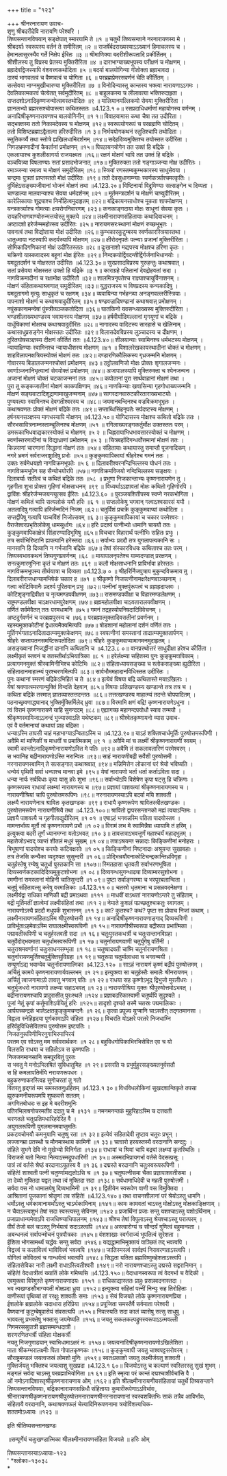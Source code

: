 +++
title = "१२३"

+++
श्रीनरनारायण उवाच-  
शृणु श्रीबदरीदेवि नारायणि परेश्वरि ।  
तिष्यसन्तानविषयान् सङ्क्षेपात् स्मारयामि ते ॥१ ॥
चतुर्थे तिष्यसन्ताने नरनारायणस्य मे ।  
श्रीबदर्याः स्वरूपस्य वर्तनं ते समीरितम् ॥२ ॥
राजर्षेर्बदराख्यस्याऽऽख्यानं हिमाचलस्य च ।  
हेमानलासुरस्यैव गर्ते निक्षेप ईरितः ॥३ ॥
श्रीमाणिक्या बदरीशीरूपतादि प्रकीर्तितम् ।  
श्रीशीलस्य तु विप्रस्य प्रेतस्य मुक्तिरीरिता ॥४ ॥
दाराभाग्याख्यभूपस्य परीक्षणं च मोक्षणम् ।  
ब्रह्मदेवद्विजस्यापि वंशवत्त्वकथोदिता ॥५ ॥
बदर्या बालयोगिन्या गीतोक्ता ब्रह्मभावदा ।  
दास्यं भागवतत्वं च वैष्णवत्वं च योगिता ॥६ ॥
परब्रह्मप्रेमरसवर्णनं चेति कीर्तितम् ।  
सत्सेवया नाग्नमुखीचारण्या मुक्तिरीरिता ॥७ ॥
विनोदिन्यास्तु कान्तस्य भक्त्या नारायणाऽऽगमः ।  
देवलिकात्मकत्वं चेत्येतत् सर्वमुदीरितम् ॥८ ॥
बाहुलकस्य च लीलावत्या भक्तिरुदाहृता ।  
सप्तदशोऽनादिकृष्णजन्मोत्सवस्तथोदितः ॥९ ॥
मालियानमल्लिकयो सेवया मुक्तिरीरिता ।  
ज्ञानलभ्यो ब्रह्मरसश्चोपास्त्या कथितस्ततः ॥4.123.१ ०॥
रसप्रदाधिधर्माणां महायोगस्य वर्णनम् ।  
अनादिश्रीकृष्णनारायणश्च बालयोगिनीन् ॥१ १॥
विवाहयामास कथा चैषा तत उदीरिता ।  
सद्भक्तस्य ततो निकामदेवस्य च मोक्षणम् ॥१२॥
स्वरूपयोगरूपं च परब्रह्मणि चोदितम् ।  
ततो विशिष्टब्रह्माऽद्वैतात्मा हरिरुदीरितः ॥१ ३॥
निर्भययोगकथनं स्तुतिश्चापि तथोदिता ।  
स्तुतिकर्त्र्यै तथा स्तोत्रे ह्यखिलधामिदर्शनम् ॥१४॥
सदेहदिव्यमुक्तिश्च तयोस्तत उदीरिता ।  
निगडभ्रमणादीनां कैवर्तानां प्रमोक्षणम् ॥१५॥
पिपठायनयोगेन तत उक्तं हि बद्रिके ।  
एकलायाश्च कुशलीसागर्या राजयक्ष्मतः ॥१६॥
रक्षणं मोक्षणं चापि तत उक्तं हि बद्रिके ।  
वञ्चयित्र्या विषलाण्याः सतां प्रसादभोजनात् ॥१७॥
मुक्तिरुक्ता ततो गङ्गाञ्जन्या मोक्ष उदीरितः ।  
रमाञ्जन्या रमात्व च मोक्षणं समुदीरितम् ॥१८॥
स्त्रियां रणस्तम्बकुम्भकारस्य साधुसेवया ।  
चन्द्रमाः पुत्रतां प्राप्तस्ततो मोक्षं उदीरितः ॥१९॥
ततो देवसुधानाम्न्याः स्वर्णकर्त्र्याश्चमत्कृतिः ।  
दुर्भिक्षेऽसङ्ख्यजीवानां भोजनं मोक्षणं तथा ॥4.123.२०॥
विष्टिनार्या विद्रुमिण्याः सत्सङ्गेन च दिव्यता ।  
चाण्डाल्या मालवान्याश्च सेवया धर्मदर्शनम् ॥२१ ॥
मूर्तमन्त्रदर्शनं च मोक्षणं चाप्युदीरितम् ।  
कारेलिकायाः शूद्र्याश्च निर्मोहित्वमुदाहृतम् ॥२२॥
बद्रिकायनसाधोश्च मूकता शापमोक्षणम् ।  
यन्त्रकर्त्र्याश्च गोमत्याः क्षयरोगनिवारणम् ॥२३॥
कनकाङ्गदाया मोक्षः साधूनां सेवया कृतः ।  
रायहरिभाणवाण्योरुन्मत्तयोस्तु मुक्तये ॥२४॥
लक्ष्मीनारायणसंहितायाः कथादिवाचनम् ।  
अष्टादशो हरेर्जन्ममहोत्सव उदीरितः ॥२५॥
नारायणसरःस्थानां मोक्षणं रुच्छभूभृतः ।  
पावनत्वं तथा विद्योताया मोक्षं उदीरितः ॥२६॥
कुम्भकारकुटुम्बस्य स्वर्णकारस्त्रियास्तथा ।  
धातुध्माया नटस्यापि कदर्यस्यापि मोक्षणम् ॥२७॥
क्षीरोदनृपतेः पत्न्याः प्रजानां मुक्तिरीरिता ।  
सोमिकादिगणिकानां मोक्षं उदीरितस्ततः ॥२८॥
दुःखनाशो मद्यपस्य मोक्षश्च हरिणा कृतः ।  
चक्रिणो यास्कवादस्य बहूनां मोक्ष ईरितः ॥२९॥
निन्दकयोर्द्विवदन्तीर्द्विर्गर्जनाभिधानयोः ।  
यमदूतदर्शनं च मोक्षस्तत उदीरितः ॥4.123.३०॥
सुरप्रसादविप्रस्य गुरुहन्तुः कथाश्रवात् ।  
सतां प्रसेवया मोक्षस्तत उक्तो हि बद्रिके ॥३ १॥
काराग्रहे पतितानां देवद्रोहवतां सदा ।  
नागविक्रमादीनां च रक्षामोक्ष उदीरितौ ॥३२॥
शालमित्रनृपतेश्च राज्ञ्याश्चायुर्विनाशनम् ।  
मोक्षणं संहिताकथाश्रवणात् समुदीरितम् ॥३३॥
युद्धराजस्य च विषप्रदस्य कन्यकादिषु ।  
यमदूतागमो मृत्युः साधुकृतं च रक्षणम् ॥३४॥
व्यवायिन्या गर्भहन्त्र्या अनङ्गवल्लरीस्त्रियाः ।  
पापनाशो मोक्षणं च कथाश्रयादुदीरितम् ॥३५॥
षण्ढवज्रादिषण्ढानां कथाश्रवात् प्रमोक्षणम् ।  
नपुंसकानामन्येषां पुंस्त्रीव्यञ्जकतोदिता ॥३६॥
घातकिनो यवसन्ध्याख्यस्य मुक्तिरुदीरिता ।  
भण्डशीलाख्यभाण्डस्य भवायनस्य मोक्षणम् ॥३७॥
हर्षवीर्यादिमल्लानां मृगयूणां च बद्रिके ।  
वार्धूषिकाणां मोक्षश्च कथाश्रवादुदीरितः ॥२८॥
नागादस्य वादिटस्य सारहासे च खेलिनाम् ।  
कथासाधुप्रसङ्गेन मोक्षस्ततः उदीरितः ॥३९॥
विलासदेवविप्रस्य लुञ्चादस्य च दीक्षणम् ।  
दुरितघोषसञ्ज्ञस्य दीक्षणं कीर्तितं ततः ॥4.123.४०॥
शीलयान्याः स्वामिनश्च धर्मभटस्य मोक्षणम् ।  
न्यायाक्षिण्याः स्वामिनश्च न्यायाधीशस्य मोक्षणम् ॥४१ ॥
विशालरेखकायस्थादीनां चोक्तं च मोक्षणम् ।  
शाहविलापनक्षत्रियस्योक्तं मोक्षणं ततः ॥४२॥
दण्डारणिकौलिकस्य गृध्रजन्मनि मोक्षणम् ।  
गोवारस्य बिडालजन्मनश्चोक्तं प्रमोक्षणम् ॥४३॥
ठट्ठोलवणिजो मोक्षः प्रोक्तः शृगालजन्मनः ।  
स्वर्णाञ्जनानिभृत्यानां सेवयोक्तं प्रमोक्षणम् ॥४४॥
अजापालस्यापि मुक्तिरुक्ता च श्येनजन्मनः ।  
अजानां मोक्षणं चोक्तं चटकाजन्मनां ततः ॥४५॥
कपोतानां पुरा सार्थवाहानां मोक्षणं तथा ।  
पुरा तु कङ्कजातीनां मोक्षणं काकपक्षिणाम् ॥४६॥
नाणकिन्याः खवासिन्या गृहगोधाख्यजन्मनि ।  
मोक्षणं सङ्घवाटादिशूद्राणामाखुजन्मनाम् ॥४७॥
सागरदानवारुटकीरताराख्यभाटयोः ।  
पुण्यवत्याः स्वामिनश्च देवगतीश्वरस्य च ॥४८॥
जयमानबन्दिनश्च वज्रविक्रमभूभृतः ।  
कथाश्रवणतः प्रोक्तं मोक्षणं बद्रिके ततः ॥४९॥
सप्ताब्धिसिंहनृपतेः सर्पदष्टस्य मोक्षणम् ।  
हर्षनयनसञ्ज्ञस्य मागधस्यापि मोक्षणम् ॥4.123.५०॥
योगिदासस्य मोक्षश्च कथितो बद्रिके ततः ।  
सौरभसावित्रनाम्नस्ताम्चूलिनश्च मोक्षणम् ॥५१ ॥
रगिलाख्यरङ्गकर्तुर्मोक्ष उक्तस्ततः परम् ।  
डमरूकाभिधवाद्यकारस्योक्तं च मोक्षणम् ॥५ २ ॥
चिह्नरायाभिधभावसारस्योक्तं च मोक्षणम् ।  
स्वर्णास्तरणादीनां च विद्याध्राणां प्रमोक्षणम् ॥५ ३ ॥
चित्रबर्हादिगन्धर्वोत्तमानां मोक्षणं ततः ।  
किन्नराणां चारणानां सिद्धानां मोक्षणं ततः ॥५४॥
संहितायाः कथायास्तु समाप्तौ पूजनादिकम् ।  
नगरे भ्रमणं सर्वराजराष्ट्रादिषु प्रभोः ॥५५॥
कुङ्कुमवापिकायां श्रीहरेश्च गमनं ततः ।  
उक्तः सर्वमेधयज्ञो नागविक्रमभूपतेः ॥५ ६ ॥
दिलावरीश्वरनन्दिभिल्लस्य योधनं ततः ।  
नागविक्रमभूपेन सह सैन्योभयोरपि ॥५७॥
नागविक्रमविजयो नन्दिभिल्लस्य सङ्क्षयः ।  
दिलावर्याः सतीत्वं च कथितं बद्रिके ततः ॥५८ ॥
प्रभुणा निजकान्ताभ्यः कृष्णनारायणेन तु ।  
गृहगीता शुभा प्रोक्ता गृहिणां मोक्षसाधनम् ॥९९ ॥
विध्यर्थाऽऽज्ञावतां मोक्षः कथितो गृहिणोरपि ।  
द्वाविंशः श्रीहरेर्जन्मजयन्त्युत्सव ईरितः ॥4.123.६० ॥
पुरञ्जयशितीपस्य स्वप्ने नरकभोगिता ।  
मोक्षणं कथितं चापि सत्यलोकं ययौ हरिः ॥६ १ ॥
सप्तलोकेषु भगवान् गत्वाऽश्वसारसं ययौ ।  
अतलादिषु गत्वापि हरिर्जन्मदिनं निजम् ॥६२॥
चतुर्विंशं प्रचक्रे कुङ्कुमवाप्यां कथोदिता ।  
सप्तद्वीपेषु गत्वापि पञ्चविंशं निजोत्सवम् ॥६ ३॥
कुङ्कुमवापिकायां च चकार परमेश्वरः ।  
वैराजेश्वरप्रभृतिलोकेषु धामसूर्ध्वगः ॥६४॥
हरिः प्रदर्श्य पत्नीभ्यो धामानि चाययौ ततः ।  
कुङ्कुमवापिकाक्षेत्रं सिंहारण्यादिभूमिषु ॥६५॥
विचचार विहारार्थं पत्नीभिः सहितः प्रभुः ।  
तत्र सर्वाभिरिष्टानि ह्यपत्यानि हरेस्तदा ॥६६॥
सर्वाभ्यः प्रददौ तत्र युगलापत्यकानि सः ।  
मानसानि हि दिव्यानि न गर्भजानि बद्रिके ॥६७॥
तेषां संस्कारविधयः कथिताश्च ततः परम् ।  
तिष्यस्वभावकथनं तिष्यगुणप्रवर्णनम् ॥६८ ॥
मायापालनृपतेश्च याम्यदण्डात् प्ररक्षणम् ।  
सनत्कुमारमुनिना कृतं च मोक्षणं ततः ॥६९ ॥
कलौ मोक्षसाधनानि प्राविर्भावा हरेस्ततः ।  
नागविक्रमभूपस्य तीर्थयात्रा च दिव्यता ॥4.123.७ ० ॥
श्रीहरिर्निजपुत्राय मुकुन्दविक्रमाय तु ।  
दिलावरीराजधान्यामभिषेकं चकार ह ॥७१ ॥
श्रीकृष्णो निजपत्नीनामक्षरेक्षणवाञ्च्छनाम् ।  
गत्वा कोटिविमानैः प्रदर्श्य पूरितवान् प्रभुः ॥७२॥
पत्नीनां मुक्तपुंरूपत्वं च व्रह्मह्रदाप्लवः ।  
कोटिशृङ्गाद्रिवीक्षा च नृत्यमण्डपवीक्षणम् ॥७३॥
रासमण्डपवीक्षा च विहारमण्डलेक्षणम् ।  
राष्ट्रमण्डलवीक्षा चाऽक्षरधामपुरेक्षणम् ॥७४॥
ब्रह्ममहोलवीक्षा चाऽवतारालयवीक्षणम् ।  
वर्णितं सर्वमेवैतत् ततः परमधामनि ॥७५॥
गमनं तद्रहस्योपनिषदादिविवेचनम् ।  
अष्टदुर्गवर्णनं च परब्रह्मपुरस्य च ॥७६॥
परब्रह्मात्मुक्तादिवसतीनां प्रवर्णनम् ।  
रहस्यमुक्तकोटीनां द्वेधात्वमैक्यमित्यपि ॥७७॥
षोडशानां महोलानां दर्शनं वर्णितं ततः ।  
मूर्तिगर्भगताऽनादितादात्म्यमुक्तकेक्षणम् ॥७८॥
स्वपत्नीनां समस्तानां तादात्म्यमुक्ततार्पणम् ।  
श्रीहरेः सप्तायतनसमष्टिरूपतोदिता ॥७९॥
श्रीहरेः कुङ्कुमवाप्यामागमनमुदाहृतम् ।  
असङ्ख्यानां निजर्द्धीनां दानानि कथितानि च ॥4.123.८ ०॥
वानप्रस्थोत्तरं साधुदीक्षा हरेश्च कीर्तिता ।  
लक्ष्मीकृतं स्तवनं च ततस्तीर्थाऽभियात्रिका ॥८ १ ॥
हरेर्लक्ष्म्या सहितस्य पुनः कुङ्कुमवापिकाम् ।  
प्रत्यागमनमुक्तं श्रीस्वामिनीभिश्च कोटिभिः ॥८२॥
संहिताध्यायसङ्ख्या च श्लोकसङ्ख्या ह्युदीरिता ।  
संहितादानमाहात्म्यं पुरश्चरणमित्यपि ॥८३॥
सार्वभौममहादानविधिस्तत उदीरितः ।  
पुनः कथानां स्मरणं बद्रिकेऽभिहितं च ते ॥८४॥
इत्येवं विषया बद्रि कथितास्ते मयाऽखिलाः ।  
येषां श्रवणात्स्मरणान्मुक्तिं विन्दति देहवान् ॥८५॥
विषयाः प्रतिखण्डस्य खण्डान्ते तत्र तत्र च ।  
कथिता बद्रिके तस्मात् ज्ञातव्यास्तत्तदन्ततः ॥८६॥
तत्तत्खण्डस्य माहात्म्यं तदन्ते चोपपादितम् ।  
पठनाच्छ्रवणाद्ध्यानाद् भुक्तिर्मुक्तिर्मिलेद् ध्रुवा ॥८७॥
विरमामि क्षणं बद्रि! कृष्णनारायणेऽधुना ।  
त्वं विरामं कृष्णनारायणे याहि सुनन्ददम् ॥८८॥
एह्यागच्छ महानन्दपयोधौ स्याव तन्मयौ ।  
श्रीकृष्णस्वामिजाऽऽनन्दं भुज्यास्वाऽति यथेष्टकम् ॥८९॥
श्रीश्वेतकृष्णायनो व्यास उवाच-  
एवं वै वर्तमानायां कथायां प्राह बद्रिका ।  
धन्याऽस्मि तापसी चाहं महाभाग्याऽन्विताऽस्मि च ॥4.123.९०॥
याऽहं शक्तिश्चार्धमूर्तिः पुरुषोत्तमरूपिणी ।  
अवैमि मां माणिकीं च माधवीं च प्रमात्मिकाम् ॥९ १ ॥
अवैमि मां च लक्ष्मीं श्रीकृष्णनारायणीं स्वयम् ।  
स्वामी कान्तोऽनादिकृष्णोनारायणोऽस्ति मे पतिः ॥९२॥
अवैमि तं सकलावतारिणं परमेश्वरम् ।  
स भवानिह बद्रीनारायणोऽस्ति नरान्वितः ॥९३॥
साहं नारायणीबद्री सर्वेशी पुरुषोत्तमी ।  
नरनारायणस्वामिन् ते सत्सङ्गात् कथाश्रवात् ॥९४॥
मन्निमित्तेन लोकानां परं श्रेयो भविष्यति ।  
धन्येयं पृथिवी सर्वा धन्याश्च मानवा इमे ॥९५॥
येषां नारायणो भर्ता धर्ता कर्ताऽविता सदा ।  
धन्या नार्यः सर्वविधाः कृपा यासु हरेः शुभा ॥९६॥
सर्वाभ्योऽपि विशेषेण कृपा षट्सु हि चक्रिणः ।  
कृष्णरूपस्य राधायां लक्ष्म्यां नारायणस्य च ॥९७॥
प्रज्ञायां पाशवत्यां श्रीकृष्णनारायणस्य च ।  
नारायणीश्रियां चापि पुरुषोत्तमरूपिणः ॥९८॥
नरनारायणस्याऽपि बदर्या मयि शाश्वती ।  
लक्ष्म्यै नारायणेनात्र श्रावितः कृतखण्डकः ॥९९॥
राधायै कृष्णरूपेण श्रावितस्त्रीतखण्डकः ।  
पुरुषोत्तमरूपेण नारायणीश्रियै तथा ॥4.123.१००॥
श्रावितो द्वापरसन्तानको मह्यं त्वयाऽन्तिमः ।  
प्रज्ञायै पाशवत्यै च गृहगीताद्युदीरितम् ॥१ ०१ ॥
एषाऽहं भगवन्नस्मि पतिता पादयोस्तव ।  
मामन्तर्भाव्य मूर्तौ त्वं कृष्णनारायणे प्रभौ ॥१ ०२॥
विरामं लभ मे स्वामिन्नैषा ध्यायामि तं हरिम् ।  
इत्युक्त्वा बदरी तूर्णं ध्यानमग्ना यतोऽभवत् ॥१० ३॥
तावत्तत्राऽभवत्तूर्णं महाश्चर्यं महाद्भुतम् ।  
महातेजोऽभवद् व्याप्तं शीतलं मधुरं सुखम् ॥१ ०४॥
तत्राऽश्रयन्त सन्नादाः किङ्किणीनां मनोहराः ।  
बिभूषाणां पादयोश्च करयोः कटिवक्षसोः ॥१ ०५॥
किङ्किणीनां मिष्टनादाः अश्रूयन्त सुखावहाः ।  
तत्र तेजसि कन्यैका व्यदृश्यत सुसुन्दरी ॥१ ०६॥
प्रोद्भिन्नयौवनाकोटिचन्द्रकान्तिध्रविगृहा ।  
चतुर्हस्तेषु रम्येषु चतुर्धा पुस्तकानि सा ॥१०७॥
स्मितहासा धृतवती सर्वाभरणभूषिता ।  
दिव्यस्वर्णकटकादिदिव्यमुकुटशोभना ॥१ ०८॥
दिव्यगन्धसुगन्धाढ्या दिव्याम्बरसुशोभना ।  
रमणीनां समस्तानां मोहिनी चातिसुन्दरी ॥१ ०९॥
पुष्टा सर्वाङ्गरम्या च भरपूरबलान्विता ।  
चतुर्षु संहितावत्सु करेषु वरमालिकाः ॥4.123.११ ०॥
चतस्रो धृतमाना च प्रसन्नवदनेक्षणा ।  
लक्ष्मीर्यद्वा राधिका माणिकी बद्री प्रमाऽथवा ॥१११ ॥
माधवीं वाऽथतां नारायणोऽन्तरे तु संहिताम् ।  
बद्री मूर्तिमतीं ज्ञात्वेमां लक्ष्मीसंहितां तथा ॥११ २॥
नेमाते कुशलं पप्रच्छतुश्चक्रतुः स्वागतम् ।  
नारायणोऽस्यै प्रददौ मधुपर्कं शुभासनम् ॥११ ३॥
का? कुतश्च? कथं? पृष्टा सा प्रोवाच निजां कथाम् ।  
लक्ष्मीनारायणसंहिताऽस्मि श्रीपुरुषोत्तमी ॥१ १४॥
अनादिश्रीकृष्णनारायणाङ्गाद् दिव्यरूपिणी ।  
प्राविर्भूताऽहमेवाऽस्मि राघालक्ष्मीस्वरूपिणी ॥१ १५॥
नारायणीश्रीस्वरूपा बद्रीरूपा प्रभात्मिका ।  
पद्मावतीरूपिणी च चतुर्हस्तवती सदा ॥१ १६॥
चतुःपुस्तकधर्त्री च चतुःसन्तानविग्रहा ।  
चतुर्वेदोद्भवमाता चतुर्धामस्वरूपिणी ॥१ १७॥
चतुर्नारायणवाणी चतुर्युगेषु वर्तिनी ।  
चतुराश्रमवर्णानां चतुःसाधनसम्भृता ॥१ १८॥
चतुष्पादवती चाष्मि चतुर्नारायणश्रिता ।  
चतुर्नारायणमूर्तिश्चतुर्मुक्तिसुविग्रहा ॥१ १९॥
चतूरूपा चतुर्मालाधरा च भगवन्मयी ।  
सम्पूर्णाऽद्य भवाम्येव चतुर्नारायणात्मिका ॥4.123.१२० ॥
साऽहं नारायणं कृष्णं बद्रीपं पुरुषोत्तमम् ।  
अर्चितुं कामये कृष्णनारायणार्यवल्लभम् ॥१ २१॥
इत्युक्त्वा सा चतुर्हस्तैः समालैः श्रीनरायणम् ।  
अर्चितुं त्वाजगामाऽग्रे तावत्तु भगवान् पतिः ॥१ २२॥
राधया सह कृष्णोऽभूद् द्विभुजो मुरलीधरः ।  
चतुर्भुजधरो नारायणो लक्ष्म्या सहाऽभवत् ॥१ २३॥
नारायणीश्रिया युक्तः श्रीपुरुषोत्तमोऽभवत् ।  
बद्रीनारायणश्चापि प्रादुरासीत् पुरःस्थले ॥१२४॥
प्रज्ञाबदरिकास्वामी चतुर्ष्वपि सुदृश्यते ।  
पूजां नेतुं कृपां कर्तुमाशिऽर्पयितुं हरिः ॥१२५॥
तादृशो दृश्यते तस्मै चतस्रः पद्ममालिकाः ।  
आर्पयच्चन्द्रकं भालेऽक्षतकुङ्कुमचन्दनैः ॥१ २६॥
कृत्वा प्रपूज्य युग्मानि चाऽस्तौत् तद्गतमानसा ।  
विह्वला स्नेहिहृदया पूर्णकामाऽपि संहिता ॥१२७॥
विचरति योऽक्षरे परतरे निजधाम्नि  
हरिर्वहुविधिसेवितश्च पुरुषोत्तम इष्टपतिः ।  
निजतनुरूपिणीभिरनुगाभिरमाभिरयं  
परतम एव सोऽस्तु मम सर्ववरार्थकरः ॥१ २८॥
बहुविधगोपिकाभिरभिसेवित एव च यो  
विलसति राधया च सहितोऽत्र स कृष्णपतिः ।  
निजजनमानसानि समपूरयितुं पुरतः  
स भवतु मे मनोऽभिलषितं सुविधातुमिह ॥१ २९॥
प्रसरति यः प्रभुर्मुहुरसङ्ख्यतनुर्वसतौ  
स हि कमलापतिर्मयि नरायणरूपधरः ।  
बहुकरुणाकरस्त्विह सुगोचरतां तु गतो  
वितरतु हृद्गतं मम समस्ततनुध्रहितम् ॥4.123.१ ३०॥
विधविधलोकिनां सुखदशान्तिकृते तपसा  
ह्युरुकमनीयरूपमपि शुष्कवसे सततम् ।  
अगणितबोधदः स इह मे बदरीशमुनिः  
पतिरभिलाषगोचरमतीव ददातु च मे ॥१३१ ॥
नमनमनन्तकं मुहुरिहाऽस्मि च दत्तवती  
चरणतले चतुःप्रतिमधारिहरेरिह वै ।  
अयुगलरूपिणी युगलमानमवाप्तुमतिः  
प्रकटवचोमयौ कमनुयामि चतुष्षु रता ॥१ ३२॥
इत्येवं सहितादेवी तुष्टाव चतुरः प्रभून् ।  
लज्जानम्रा प्रतस्थौ च मौनमास्थाय कामिनी ॥१ ३३॥
चत्वारो हरयस्तस्यै वरदानानि सन्ददुः ।  
संहिते सुभगे देवि नो मुखेभ्यो विनिर्गता ॥१३४॥
राधायां च श्रियां चापि बद्र्यां लक्ष्म्यां कृतस्थितिः ।  
विराजसे यतो नित्या नित्याऽस्मद्रूपधारिणी ॥१ ३५॥
अस्मदभिप्रायगर्भा वर्तसे वेदसत्प्रसूः ।  
पात्रं त्वं वर्तसे श्रेष्ठं वरदानाऽयुतस्य वै ॥१ ३६॥
दद्मस्ते बरदानानि चतुःस्वरूपरूपिणी ।  
संहिते! शाश्वती पत्नी चतुर्ण्णामद्यतोऽसि च ॥१ ३७॥
चतुष्पत्नीसमा चैका प्रज्ञापाशवतीसमा ।  
ता देव्यो मुक्तिदा यद्वत् तथा त्वं मुक्तिदा सदा ॥१३८॥
सर्वधामाधिदेवी च महती पुरुषोत्तमी ।  
सर्वदा वस नो धामालयेषु दिव्यभामिनी ॥१ ३९॥
द्वितीयेन स्वरूपेण वाणी वस विमुक्तिदा ।  
आश्रितानां पूजकानां श्रोतॄणां तव संहिते! ॥4.123.१४०॥
तथा वाचनशीलानां परं श्रेयोऽस्तु धामनि ।  
धर्मोऽस्तु धर्मकामानामर्थोऽस्तु चाऽर्थकामिनाम् ॥१४१॥
कामः कामवतां चाऽस्तु मोक्षोऽस्तु मोक्षकाङ्क्षिणाम् ।  
न चैवाऽस्त्वशुभं तेषां सदा स्वस्त्यस्तु सेविनाम् ॥१४२॥
प्रजार्थिनां प्रजाः सन्तु यशश्चाऽस्तु यशोऽर्थिनाम् ।  
प्रजाप्राधान्यमेवाऽपि राजधिष्ण्याधिपालनम् ॥१४३॥
श्रीश्च तेषां विपुलाऽस्तु श्रेयश्चाऽस्तु परात्परम् ।  
वीर्यं तेजो बलं चाऽस्तु निर्भयत्वं सदाऽस्त्वपि ॥१४४॥
अस्त्वारोग्यं च सौन्दर्यं गुणित्वं बहुमान्यता ।  
अबन्धनत्वं सर्वापन्मोचनं पुत्रपौत्रकाः ॥१४५॥
वंशशाखाः स्वर्गराज्यं भूपतित्वं सुरेशता ।  
ईशिता भोगसामर्थ्यं चर्द्धयः सन्तु सर्वदा ॥१४६॥
यद्यद्धामाभिमुक्तत्वं वाञ्छितं तद् भवत्वपि ।  
विद्वत्त्वं च कलावित्त्वं भाविवित्त्वं भवत्वपि ॥१४७॥
जातिस्मरत्वं सार्वज्ञ्यं निरावरणताऽस्त्वपि ।  
योगित्वं कोविदत्वं च गान्धर्वत्वं भवत्वपि ॥१४८॥
सिद्धता यतिता ब्रह्मविष्णुमहेशताऽस्त्वपि ।  
संहितासेविका नारी लक्ष्मी राधाऽस्त्वितीश्वरी ॥१४९॥
नरो नारायणश्चाऽस्तु दद्मस्ते सद्वरानिमान् ।  
संहिते! वेदधात्रीत्वं ख्यातिं लोके गमिष्यसि ॥4.123.१५०॥
वेदाधानस्वरूपा त्वं वेदगर्भा च वैदिकी ।  
एवमुक्त्वा विरेमुस्ते कृष्णनारायणादयः ॥१५१ ॥
राधिकाद्यास्ततः प्राहुः प्रसन्नवदनास्तदा ।  
भव त्वखण्डसौभाग्यवती मोक्षप्रदा ध्रुवा ॥१५२॥
इत्युक्त्वा संहितां पत्नीं निन्युः सह तिरोहिताः ।  
वाणीरूपां पृथिव्यां तां ररक्षुः शाश्वतीः समाः ॥१५३॥
सेयं विजयते लोके कृष्णनारायणप्रिया ।  
ईशलोके ब्रह्मलोके सदाधारा हरिप्रिया ॥१५४॥
प्रपूजिता समस्तैर्वै सर्वमाता परेश्वरी ।  
वैष्णवानां कुटुम्बेषूवासेयं संवसत्यपि ॥१५५॥
निवत्स्यति सदा कालं व्यासेषु सत्सु साधुषु ।  
भाववत्सु प्रभक्तेषु भक्तासु जयमेष्यति ॥१५६॥
जयतु सकलकल्पद्रुमस्वरूपाऽऽत्मवल्ली  
निगमरससुपात्री ब्रह्मसम्बन्धदात्री ।  
शरणरणितभर्त्री संहिता मोक्षकर्त्री  
नयतु निजगुणाढ्यान् स्वाभिधामाऽक्षरं नः ॥१५७॥
जयत्वनादिश्रीकृष्णनारायणोऽखिलेशिता ।  
माता श्रीकम्भरालक्ष्मीः पिता गोपालकृष्णकः ॥१५८॥
कुङ्कुमवापी जयतु चाश्वपट्टसरोवरम् ।  
सौराष्ट्रमण्डलं जयत्वजस्रं लोमशो मुनिः ॥१५९॥
स्वतःप्रकाशो जयतु लक्ष्मीर्जयतु शाश्वती ।  
मुक्तिर्जयतु भक्तिश्च जयत्वाशु सुखप्रदा ॥4.123.१ ६०॥
विजयोऽस्तु च कल्याणं स्वस्तिरस्तु सुखं शुभम् ।  
मङ्गलं सर्वदा चाऽस्तु परब्रह्माभियोगिता ॥१ ६१॥
इति स्मृत्वा परं कान्तं दद्मश्चाशीर्वचांसि वै ।  
ओं नमोऽनादिशास्तृश्रीकृष्णनारायणाय ओम् ॥१६२॥
इति श्रीलक्ष्मीनारायणीयसंहितायां चतुर्थे तिष्यसन्ताने तिष्यसन्तानविषयाः, बद्रिकानारायणसन्निधौ संहितायाः कुमारीरूपेणाऽऽविर्भावः, श्रीनारायणश्रीकृष्णनारायणश्रीपुरुषोत्तमनारायणश्रीनरनारायणानां स्वस्वशक्तिभिः साकं तत्रैव आविर्भावः, संहितायै वरदानानि, कथाश्रवणफलं चेत्यादिनिरूपणनामा त्रयोविंशत्यधिक-  
शततमोऽध्यायः ॥१२३ ॥
    
इति श्रीतिष्यसन्तानखण्डः  
    
॥सम्पूर्णेयं चतुःखण्डात्मिका श्रीलक्ष्मीनारायणसंहिता विजयते ॥
हरिः ओम्  
    
तिष्यसन्तानस्याऽध्यायाः-१२३  
' *श्लोकाः-१३०३८  
*  
    
